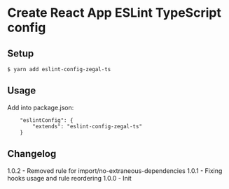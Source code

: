 # Create React App ESLint TypeScript config

## Setup

```
$ yarn add eslint-config-zegal-ts
```

## Usage

Add into package.json:

```
	"eslintConfig": {
		"extends": "eslint-config-zegal-ts"
	}
```

## Changelog

1.0.2 - Removed rule for import/no-extraneous-dependencies
1.0.1 - Fixing hooks usage and rule reordering
1.0.0 - Init
